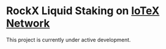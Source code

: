# RockX Liquid Staking on [IoTeX Network](https://stake.iotex.io/)
This project is currently under active development.